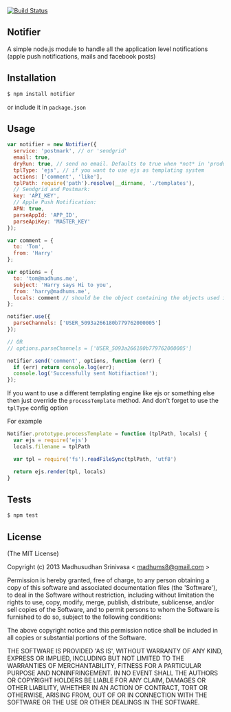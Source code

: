 [![Build Status](https://travis-ci.org/madhums/node-notifier.png)](https://travis-ci.org/madhums/node-notifier)

## Notifier

A simple node.js module to handle all the application level notifications (apple push notifications, mails and facebook posts)

## Installation

```sh
$ npm install notifier
```

or include it in `package.json`

## Usage

```js
var notifier = new Notifier({
  service: 'postmark', // or 'sendgrid'
  email: true,
  dryRun: true, // send no email. Defaults to true when *not* in 'production' environment
  tplType: 'ejs', // if you want to use ejs as templating system
  actions: ['comment', 'like'],
  tplPath: require('path').resolve(__dirname, './templates'),
  // Sendgrid and Postmark:
  key: 'API_KEY',
  // Apple Push Notification:
  APN: true,
  parseAppId: 'APP_ID',
  parseApiKey: 'MASTER_KEY'
});

var comment = {
  to: 'Tom',
  from: 'Harry'
};

var options = {
  to: 'tom@madhums.me',
  subject: 'Harry says Hi to you',
  from: 'harry@madhums.me',
  locals: comment // should be the object containing the objects used in the templates
};

notifier.use({
  parseChannels: ['USER_5093a266180b779762000005']
});

// OR
// options.parseChannels = ['USER_5093a266180b779762000005']

notifier.send('comment', options, function (err) {
  if (err) return console.log(err);
  console.log('Successfully sent Notifiaction!');
});
```

If you want to use a different templating engine like ejs or something else then just override the `processTemplate` method. And don't forget to use the `tplType` config option

For example

```js
Notifier.prototype.processTemplate = function (tplPath, locals) {
  var ejs = require('ejs')
  locals.filename = tplPath

  var tpl = require('fs').readFileSync(tplPath, 'utf8')

  return ejs.render(tpl, locals)
}
```

## Tests

```sh
$ npm test
```

## License
(The MIT License)

Copyright (c) 2013 Madhusudhan Srinivasa < [madhums8@gmail.com](mailto:madhums8@gmail.com) >

Permission is hereby granted, free of charge, to any person obtaining a copy of this software and associated documentation files (the 'Software'), to deal in the Software without restriction, including without limitation the rights to use, copy, modify, merge, publish, distribute, sublicense, and/or sell copies of the Software, and to permit persons to whom the Software is furnished to do so, subject to the following conditions:

The above copyright notice and this permission notice shall be included in all copies or substantial portions of the Software.

THE SOFTWARE IS PROVIDED 'AS IS', WITHOUT WARRANTY OF ANY KIND, EXPRESS OR IMPLIED, INCLUDING BUT NOT LIMITED TO THE WARRANTIES OF MERCHANTABILITY, FITNESS FOR A PARTICULAR PURPOSE AND NONINFRINGEMENT. IN NO EVENT SHALL THE AUTHORS OR COPYRIGHT HOLDERS BE LIABLE FOR ANY CLAIM, DAMAGES OR OTHER LIABILITY, WHETHER IN AN ACTION OF CONTRACT, TORT OR OTHERWISE, ARISING FROM, OUT OF OR IN CONNECTION WITH THE SOFTWARE OR THE USE OR OTHER DEALINGS IN THE SOFTWARE.

